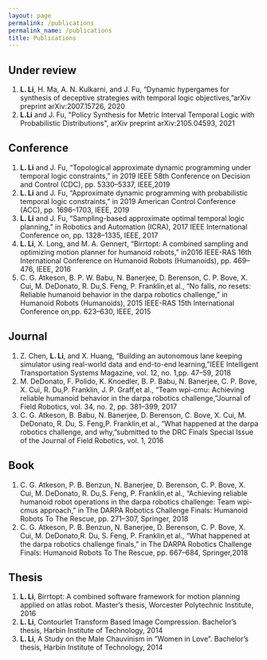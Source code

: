 ```yaml
---
layout: page
permalink: /publications
permalink_name: /publications
title: Publications
---
```


## Under review

1. **L. Li**, H. Ma, A. N. Kulkarni, and J. Fu, “Dynamic hypergames for synthesis of deceptive strategies with temporal logic objectives,”arXiv preprint arXiv:2007.15726, 2020
2. **L.Li** and J. Fu, "Policy Synthesis for Metric Interval Temporal Logic with Probabilistic Distributions", arXiv preprint arXiv:2105.04593, 2021

## Conference

1. **L.  Li**  and  J.  Fu,  “Topological  approximate  dynamic  programming  under  temporal  logic  constraints,” in 2019 IEEE 58th Conference on Decision and Control (CDC), pp. 5330–5337, IEEE,2019
2. **L.  Li**  and  J.  Fu,  “Approximate  dynamic  programming  with  probabilistic  temporal  logic  constraints,” in 2019 American Control Conference (ACC), pp. 1696–1703, IEEE, 2019
3. **L. Li** and J. Fu, “Sampling-based approximate optimal temporal logic planning,” in Robotics and Automation (ICRA), 2017 IEEE International Conference on, pp. 1328–1335, IEEE, 2017
4. **L.  Li**,  X.  Long,  and  M.  A.  Gennert,  “Birrtopt:  A  combined  sampling  and  optimizing  motion planner for humanoid robots,” in2016  IEEE-RAS  16th  International  Conference  on  Humanoid Robots (Humanoids), pp. 469–476, IEEE, 2016
5. C. G. Atkeson, B. P. W. Babu, N. Banerjee, D. Berenson, C. P. Bove, X. Cui, M. DeDonato, R. Du,S. Feng, P. Franklin,et al., “No falls, no resets: Reliable humanoid behavior in the darpa robotics challenge,” in Humanoid Robots (Humanoids), 2015 IEEE-RAS 15th International Conference on,pp. 623–630, IEEE, 2015

## Journal

1. Z. Chen, **L. Li**, and X. Huang, “Building an autonomous lane keeping simulator using real-world data and end-to-end learning,”IEEE Intelligent Transportation Systems Magazine, vol. 12, no. 1,pp. 47–59, 2018
2. M.  DeDonato,  F.  Polido,  K.  Knoedler,  B.  P.  Babu,  N.  Banerjee,  C.  P.  Bove,  X.  Cui,  R.  Du,P. Franklin, J. P. Graff,et al., “Team wpi-cmu: Achieving reliable humanoid behavior in the darpa robotics challenge,”Journal of Field Robotics, vol. 34, no. 2, pp. 381–399, 2017
3. C. G. Atkeson, B. Babu, N. Banerjee, D. Berenson, C. Bove, X. Cui, M. DeDonato, R. Du, S. Feng,P. Franklin,et  al., “What happened at the darpa robotics challenge, and why,”submitted  to  the DRC Finals Special Issue of the Journal of Field Robotics, vol. 1, 2016

## Book

1. C. G. Atkeson, P. B. Benzun, N. Banerjee, D. Berenson, C. P. Bove, X. Cui, M. DeDonato, R. Du,S. Feng, P. Franklin,et al., “Achieving reliable humanoid robot operations in the darpa robotics challenge: Team wpi-cmus approach,” in The DARPA Robotics Challenge Finals: Humanoid Robots To The Rescue, pp. 271–307, Springer, 2018
2. C.  G.  Atkeson,  P.  B.  Benzun,  N.  Banerjee,  D.  Berenson,  C.  P.  Bove,  X.  Cui,  M.  DeDonato,R. Du, S. Feng, P. Franklin,et  al., “What happened at the darpa robotics challenge finals,” in The DARPA Robotics Challenge Finals: Humanoid Robots To The Rescue, pp. 667–684, Springer,2018

## Thesis

1. **L. Li**, Birrtopt: A combined software framework for motion planning applied on atlas robot. Master’s thesis, Worcester Polytechnic Institute, 2016
2. **L. Li**, Contourlet  Transform  Based  Image  Compression.  Bachelor’s  thesis,  Harbin  Institute of Technology, 2014
3. **L. Li**, A Study on the Male Chauvinism in ”Women in Love”. Bachelor’s thesis, Harbin Institute of Technology, 2014
